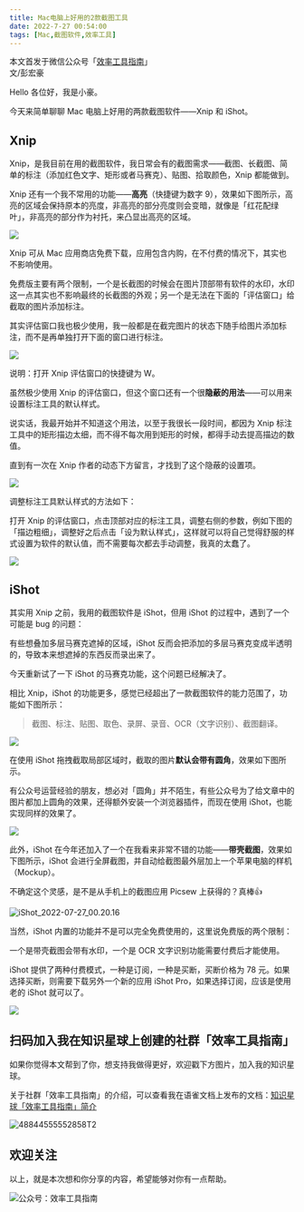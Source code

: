 ```yaml
---
title: Mac电脑上好用的2款截图工具                                 
date: 2022-7-27 00:54:00               
tags: [Mac,截图软件,效率工具]                                                                                 
---   
```


本文首发于微信公众号「[效率工具指南](https://mp.weixin.qq.com/s/3MvaOFrIdSz7-K7-6gRrpw)」           
文/彭宏豪     


Hello 各位好，我是小豪。  

今天来简单聊聊 Mac 电脑上好用的两款截图软件——Xnip 和 iShot。   

## Xnip

Xnip，是我目前在用的截图软件，我日常会有的截图需求——截图、长截图、简单的标注（添加红色文字、矩形或者马赛克）、贴图、拾取颜色，Xnip 都能做到。 

Xnip 还有一个我不常用的功能——**高亮**（快捷键为数字 9），效果如下图所示，高亮的区域会保持原本的亮度，非高亮的部分亮度则会变暗，就像是「红花配绿叶」，非高亮的部分作为衬托，来凸显出高亮的区域。  

![](https://img.penghh.fun/2022/07/27/16588503052776.jpg)


Xnip 可从 Mac 应用商店免费下载，应用包含内购，在不付费的情况下，其实也不影响使用。  

免费版主要有两个限制，一个是长截图的时候会在图片顶部带有软件的水印，水印这一点其实也不影响最终的长截图的外观；另一个是无法在下面的「评估窗口」给截取的图片添加标注。  

其实评估窗口我也极少使用，我一般都是在截完图片的状态下随手给图片添加标注，而不是再单独打开下面的窗口进行标注。   


![](https://img.penghh.fun/2022/07/27/16588510621149.jpg)

说明：打开 Xnip 评估窗口的快捷键为 W。  

虽然极少使用 Xnip 的评估窗口，但这个窗口还有一个很**隐蔽的用法**——可以用来设置标注工具的默认样式。     

说实话，我最开始并不知道这个用法，以至于我很长一段时间，都因为 Xnip 标注工具中的矩形描边太细，而不得不每次用到矩形的时候，都得手动去提高描边的数值。  

直到有一次在 Xnip 作者的动态下方留言，才找到了这个隐蔽的设置项。      

![](https://img.penghh.fun/2022/07/27/16588514948516.jpg)

调整标注工具默认样式的方法如下：   

打开 Xnip 的评估窗口，点击顶部对应的标注工具，调整右侧的参数，例如下图的「描边粗细」，调整好之后点击「设为默认样式」，这样就可以将自己觉得舒服的样式设置为软件的默认值，而不需要每次都去手动调整，我真的太蠢了。     

![](https://img.penghh.fun/2022/07/27/16588514542052.jpg)



## iShot  

其实用 Xnip 之前，我用的截图软件是 iShot，但用 iShot 的过程中，遇到了一个可能是 bug 的问题：  

有些想叠加多层马赛克遮掉的区域，iShot 反而会把添加的多层马赛克变成半透明的，导致本来想遮掉的东西反而录出来了。     

今天重新试了一下 iShot 的马赛克功能，这个问题已经解决了。   

相比 Xnip，iShot 的功能更多，感觉已经超出了一款截图软件的能力范围了，功能如下图所示：  

> 截图、标注、贴图、取色、录屏、录音、OCR（文字识别）、截图翻译。  

![](https://img.penghh.fun/2022/07/27/16588524917641.jpg)

在使用 iShot 拖拽截取局部区域时，截取的图片**默认会带有圆角**，效果如下图所示。   

有公众号运营经验的朋友，想必对「圆角」并不陌生，有些公众号为了给文章中的图片都加上圆角的效果，还得额外安装一个浏览器插件，而现在使用 iShot，也能实现同样的效果了。    

![](https://img.penghh.fun/2022/07/27/16588528371492.jpg)

此外，iShot 在今年还加入了一个在我看来非常不错的功能——**带壳截图**，效果如下图所示，iShot 会进行全屏截图，并自动给截图最外层加上一个苹果电脑的样机（Mockup）。    

不确定这个灵感，是不是从手机上的截图应用 Picsew 上获得的？真棒👍          

![iShot_2022-07-27_00.20.16](https://img.penghh.fun/2022/07/27/ishot20220727002016.png)

当然，iShot 内置的功能并不是可以完全免费使用的，这里说免费版的两个限制：

一个是带壳截图会带有水印，一个是 OCR 文字识别功能需要付费后才能使用。  

iShot 提供了两种付费模式，一种是订阅，一种是买断，买断价格为 78 元。如果选择买断，则需要下载另外一个新的应用 iShot Pro，如果选择订阅，应该是使用老的 iShot 就可以了。     

![](https://img.penghh.fun/2022/07/27/16588525617540.jpg)

## 扫码加入我在知识星球上创建的社群「效率工具指南」  

如果你觉得本文帮到了你，想支持我做得更好，欢迎戳下方图片，加入我的知识星球。     

关于社群「效率工具指南」的介绍，可以查看我在语雀文档上发布的文档：[知识星球「效率工具指南」简介](https://www.yuque.com/penghonghao/af0aai/glwrg2dl0dqlegi6?singleDoc#)    

![48844555552858T2](https://img.penghh.fun/2023/03/25/48844555552858t2.JPG)   

## 欢迎关注     

以上，就是本次想和你分享的内容，希望能够对你有一点帮助。     

![公众号：效率工具指南](https://img.penghh.fun/2021/05/28/gong-zhong-hao-wei-bu-er-wei-ma-dailogo.png)       







